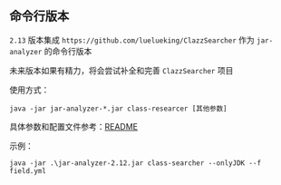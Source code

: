 ## 命令行版本

`2.13` 版本集成 `https://github.com/luelueking/ClazzSearcher` 作为 `jar-analyzer` 的命令行版本

未来版本如果有精力，将会尝试补全和完善 `ClazzSearcher` 项目

使用方式：

```shell
java -jar jar-analyzer-*.jar class-researcer [其他参数]
```

具体参数和配置文件参考：[README](../class-searcher/README.md)

示例：

```shell
java -jar .\jar-analyzer-2.12.jar class-searcher --onlyJDK --f field.yml
```